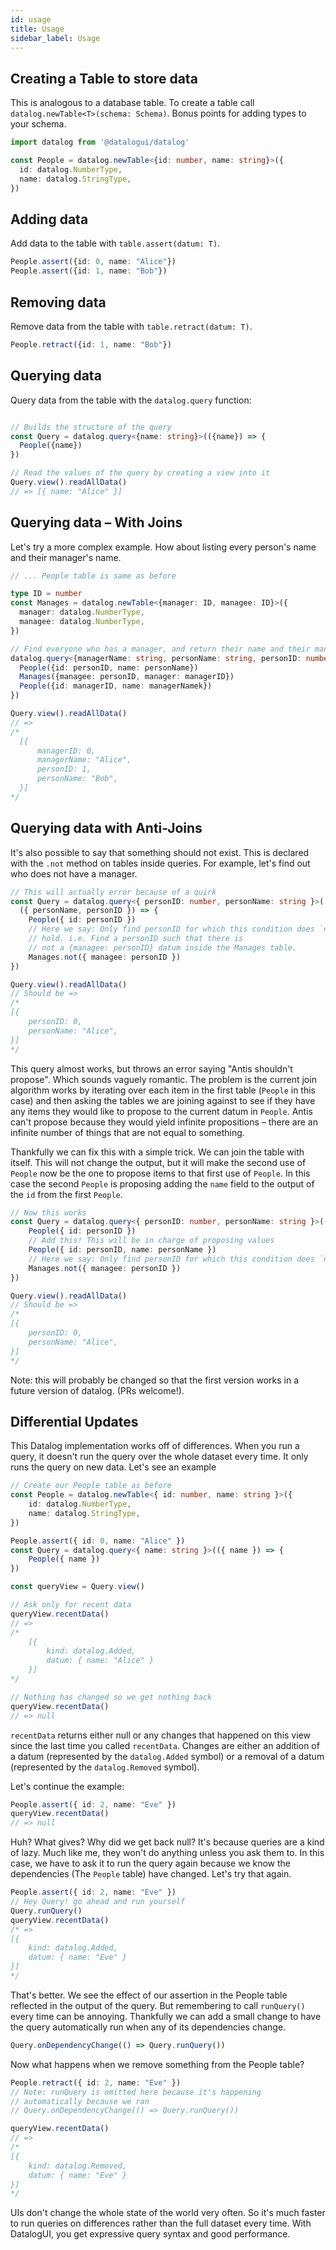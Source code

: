 ```yaml
---
id: usage
title: Usage
sidebar_label: Usage
---
```


## Creating a Table to store data

This is analogous to a database table. To create a table call `datalog.newTable<T>(schema: Schema)`. Bonus points for adding types to your schema.

```ts
import datalog from '@datalogui/datalog'

const People = datalog.newTable<{id: number, name: string}>({
  id: datalog.NumberType,
  name: datalog.StringType,
})
```

## Adding data

Add data to the table with `table.assert(datum: T)`.
```ts
People.assert({id: 0, name: "Alice"})
People.assert({id: 1, name: "Bob"})
```

## Removing data

Remove data from the table with `table.retract(datum: T)`.
```ts
People.retract({id: 1, name: "Bob"})
```

## Querying data

Query data from the table with the `datalog.query` function:
```ts

// Builds the structure of the query
const Query = datalog.query<{name: string}>(({name}) => {
  People({name})
})

// Read the values of the query by creating a view into it
Query.view().readAllData()
// => [{ name: "Alice" }]

```

## Querying data – With Joins

Let's try a more complex example. How about listing every person's name and their manager's name.

```ts
// ... People table is same as before

type ID = number
const Manages = datalog.newTable<{manager: ID, managee: ID}>({
  manager: datalog.NumberType,
  managee: datalog.NumberType,
})

// Find everyone who has a manager, and return their name and their manager's name
datalog.query<{managerName: string, personName: string, personID: number, managerID: number}>(({managerName, personName, managerID, personID}) => {
  People({id: personID, name: personName})
  Manages({managee: personID, manager: managerID})
  People({id: managerID, name: managerNamek})
})

Query.view().readAllData()
// =>
/*
  [{
      managerID: 0,
      managerName: "Alice",
      personID: 1,
      personName: "Bob",
  }]
*/

```

## Querying data with Anti-Joins

It's also possible to say that something should not exist. This is declared with the `.not` method on tables inside queries. For example, let's find out who does not have a manager.

```ts
// This will actually error because of a quirk
const Query = datalog.query<{ personID: number, personName: string }>(
  ({ personName, personID }) => {
    People({ id: personID })
    // Here we say: Only find personID for which this condition does `not`
    // hold. i.e. Find a personID such that there is
    // not a {managee: personID} datum inside the Manages table.
    Manages.not({ managee: personID })
})

Query.view().readAllData()
// Should be =>
/*
[{
    personID: 0,
    personName: "Alice",
}]
*/
```

This query almost works, but throws an error saying "Antis shouldn't propose".
Which sounds vaguely romantic. The problem is the current join algorithm
works by iterating over each item in the first table (`People` in this
case) and then asking the tables we are joining against to see if they have any items
they would like to propose to the current datum in `People`. Antis can't propose
because they would yield infinite propositions – there are an infinite number of
things that are not equal to something.

Thankfully we can fix this with a simple trick. We can join the table with itself. This will not change the output, but it will make the second use of `People` now be the one to propose items to that first use of `People`. In this case the second `People` is proposing adding the `name` field to the output of the `id` from the first `People`.


```ts
// Now this works
const Query = datalog.query<{ personID: number, personName: string }>(({ personName, personID }) => {
    People({ id: personID })
    // Add this! This will be in charge of proposing values
    People({ id: personID, name: personName })
    // Here we say: Only find personID for which this condition does `not` hold. i.e. Find a personID such that there is not a managee: personID datum inside the Manages table.
    Manages.not({ managee: personID })
})

Query.view().readAllData()
// Should be =>
/*
[{
    personID: 0,
    personName: "Alice",
}]
*/
```

Note: this will probably be changed so that the first version works in a future version of datalog. (PRs welcome!).

## Differential Updates

This Datalog implementation works off of differences. When you run a query, it doesn't run the query over the whole dataset every time. It only runs the query on new data. Let's see an example

```ts
// Create our People table as before
const People = datalog.newTable<{ id: number, name: string }>({
    id: datalog.NumberType,
    name: datalog.StringType,
})

People.assert({ id: 0, name: "Alice" })
const Query = datalog.query<{ name: string }>(({ name }) => {
    People({ name })
})

const queryView = Query.view()

// Ask only for recent data
queryView.recentData()
// =>
/*
    [{
        kind: datalog.Added,
        datum: { name: "Alice" }
    }]
*/

// Nothing has changed so we get nothing back
queryView.recentData()
// => null
```

`recentData` returns either null or any changes that happened on this view
since the last time you called `recentData`. Changes are either an addition of
a datum (represented by the `datalog.Added` symbol) or a removal of a datum
(represented by the `datalog.Removed` symbol).

Let's continue the example:
```ts
People.assert({ id: 2, name: "Eve" })
queryView.recentData()
// => null
```

Huh? What gives? Why did we get back null? It's because queries are a kind of
lazy. Much like me, they won't do anything unless you ask them to. In this
case, we have to ask it to run the query again because we know the dependencies
(The `People` table) have changed. Let's try that again.
```ts
People.assert({ id: 2, name: "Eve" })
// Hey Query! go ahead and run yourself
Query.runQuery()
queryView.recentData()
/* =>
[{
    kind: datalog.Added,
    datum: { name: "Eve" }
}]
*/
```

That's better. We see the effect of our assertion in the People table reflected
in the output of the query. But remembering to call `runQuery()` every time can
be annoying. Thankfully we can add a small change to have the query
automatically run when any of its dependencies change.

```ts
Query.onDependencyChange(() => Query.runQuery())
```

Now what happens when we remove something from the People table?

```ts
People.retract({ id: 2, name: "Eve" })
// Note: runQuery is omitted here because it's happening
// automatically because we ran
// Query.onDependencyChange(() => Query.runQuery())

queryView.recentData()
// =>
/*
[{
    kind: datalog.Removed,
    datum: { name: "Eve" }
}]
*/

```



UIs don't change the whole state of the world very often. So it's much faster
to run queries on differences rather than the full dataset every time. With DatalogUI, you get
expressive query syntax and good performance.